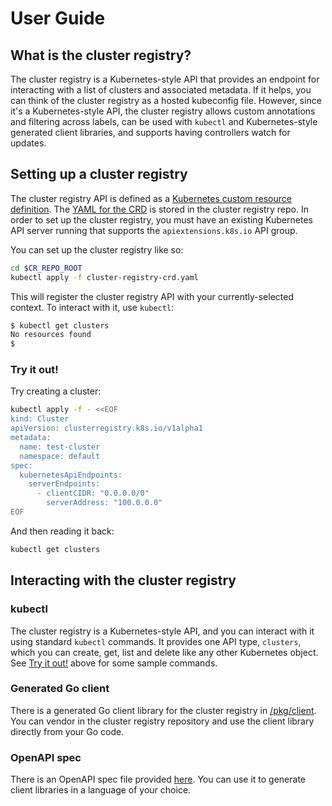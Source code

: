 # User Guide

## What is the cluster registry?

The cluster registry is a Kubernetes-style API that provides an endpoint for
interacting with a list of clusters and associated metadata. If it helps, you
can think of the cluster registry as a hosted kubeconfig file. However, since
it's a Kubernetes-style API, the cluster registry allows custom annotations and
filtering across labels, can be used with `kubectl` and Kubernetes-style
generated client libraries, and supports having controllers watch for updates.

## Setting up a cluster registry

The cluster registry API is defined as a [Kubernetes custom resource
definition](https://kubernetes.io/docs/concepts/api-extension/custom-resources/#customresourcedefinitions).
The [YAML for the CRD](/cluster-registry-crd.yaml) is stored in the cluster
registry repo. In order to set up the cluster registry, you must have an
existing Kubernetes API server running that supports the `apiextensions.k8s.io`
API group.

You can set up the cluster registry like so:

```sh
cd $CR_REPO_ROOT
kubectl apply -f cluster-registry-crd.yaml
```

This will register the cluster registry API with your currently-selected
context. To interact with it, use `kubectl`:

```sh
$ kubectl get clusters
No resources found
$
```

### Try it out!

Try creating a cluster:

```sh
kubectl apply -f - <<EOF
kind: Cluster
apiVersion: clusterregistry.k8s.io/v1alpha1
metadata:
  name: test-cluster
  namespace: default
spec:
  kubernetesApiEndpoints:
    serverEndpoints:
      - clientCIDR: "0.0.0.0/0"
        serverAddress: "100.0.0.0"
EOF
```

And then reading it back:

```sh
kubectl get clusters
```

## Interacting with the cluster registry

### kubectl

The cluster registry is a Kubernetes-style API, and you can interact with it
using standard `kubectl` commands. It provides one API type, `clusters`, which
you can create, get, list and delete like any other Kubernetes object. See [Try
it out!](#try-it-out) above for some sample commands.

### Generated Go client

There is a generated Go client library for the cluster registry in
[/pkg/client](/pkg/client). You can vendor in the cluster registry repository
and use the client library directly from your Go code.

### OpenAPI spec

There is an OpenAPI spec file provided
[here](/docs/reference/openapi-spec/swagger.json). You can use it to generate
client libraries in a language of your choice.
